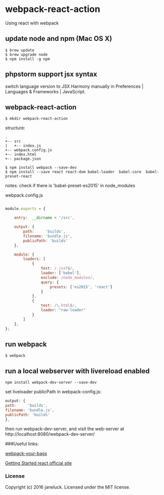 # webpack-react-action

Using react with webpack


## update node and npm (Mac OS X)
```
$ brew update
$ brew upgrade node
$ npm install -g npm
```

## phpstorm support jsx syntax
switch language version to JSX Harmony manually in Preferences | Languages & Frameworks | JavaScript.

## webpack-react-action
```
$ mkdir webpack-react-action
```


structure:
```
.
+-- src
|   +-- index.js
+-- webpack.config.js
+-- index.html
+-- package.json
```


```
$ npm install webpack --save-dev
$ npm install --save react react-dom babel-loader  babel-core  babel-preset-react 
```

notes: check if there is 'babel-preset-es2015' in node_modules



webpack.config.js
```js

module.exports = {

    entry:  __dirname + '/src',

    output: {
        path:     'builds',
        filename: 'bundle.js',
        publicPath: 'builds'
    },

    module: {
        loaders: [
            {
                test: /.jsx?$/,
                loader: ['babel'],
                exclude: /node_modules/,
                query: {
                    presets: ['es2015', 'react']
                }
            },
            {
                test: /\.html$/,
                loader: "raw-loader"
            }
        ]
    },
};

```
## run webpack

```
$ webpack
```

## run a local webserver with livereload enabled

```
npm install webpack-dev-server --save-dev
```

set liveloader publicPath in webpack-config.js:
```js
output: {
path:     'builds',
filename: 'bundle.js',
publicPath: 'builds'
},
```

then run webpack-dev-server, and visit the web-server at http://localhost:8080/webpack-dev-server/

###Useful links:

[webpack-your-bags](http://blog.madewithlove.be/post/webpack-your-bags/)

[Getting Started react official site](https://facebook.github.io/react/docs/getting-started.html)

### License
Copyright (c) 2016 janeluck. Licensed under the MIT license.





